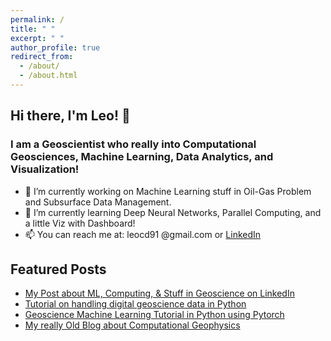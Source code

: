 ```yaml
---
permalink: /
title: " "
excerpt: " "
author_profile: true
redirect_from: 
  - /about/
  - /about.html
---
```


## Hi there, I'm Leo! 👋

### I am a Geoscientist who really into Computational Geosciences, Machine Learning, Data Analytics, and Visualization!
- 🔭 I’m currently working on Machine Learning stuff in Oil-Gas Problem and Subsurface Data Management.
- 🌱 I’m currently learning Deep Neural Networks, Parallel Computing, and a little Viz with Dashboard!
- 📫 You can reach me at: leocd91 @gmail.com or [LinkedIn](https://www.linkedin.com/in/leo-c-0988727b/)

## Featured Posts
- [My Post about ML, Computing, & Stuff in Geoscience on LinkedIn](https://www.linkedin.com/in/leo-c-0988727b/detail/recent-activity/shares/)
- [Tutorial on handling digital geoscience data in Python](https://github.com/leocd91/geodatahandling)
- [Geoscience Machine Learning Tutorial in Python using Pytorch](https://github.com/leocd91/geoscience-ML-tutorial)
- [My really Old Blog about Computational Geophysics](http://redigitize.blogspot.com/)

